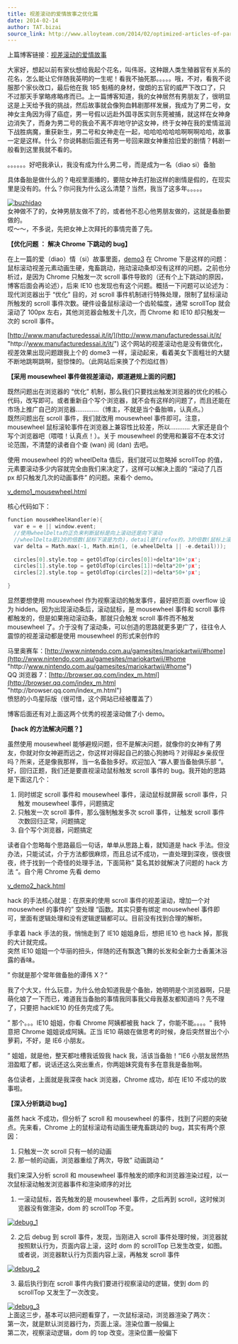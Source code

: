 ```yaml
---
title: 视差滚动的爱情故事之优化篇
date: 2014-02-14
author: TAT.bizai
source_link: http://www.alloyteam.com/2014/02/optimized-articles-of-parallax-scrolling-love-story/
---
```


<!-- {% raw %} - for jekyll -->

上篇博客链接：[视差滚动的爱情故事](http://www.alloyteam.com/2014/01/parallax-scrolling-love-story/)

大家好，想起以前有家伙想给我起个花名，叫伟哥。这种跟人类生殖器官有关系的花名，怎么能让它伴随我英明的一生呢！看我不抽死那。。。。。哦，不对，看我不说服那个家伙改口，最后他在我 185 魁梧的身材，俊朗的五官的威严下改口了，只不过那天手掌略疼略疼而已。上一篇博客知道，我的女神居然有男朋友了，很明显这是上天给予我的挑战，然后故事就会像狗血韩剧那样发展，我成为了男二号，女神女主角因为得了癌症，男一号假以远赴外国寻医实则东莞被捕，就这样在女神身边消失了，而身为男二号的我会不离不弃地守护这女神，终于女神在我的爱情滋润下战胜病魔，重获新生，男二号和女神走在一起，哈哈哈哈哈哈啊啊啊哈哈，故事一定是这样。什么？你说韩剧后面还有男一号回来跟女神重拾旧爱的剧情？韩剧一般看到这里我就不看的。

。。。。。。好吧我承认，我没有成为什么男二号，而是成为一名（diao si）备胎

具体备胎是做什么的？电视里面播的，要陪女神去打胎这样的剧情是假的，在现实里是没有的。什么？你问我为什么这么清楚？当然，我当了这多年。。。。。

[![buzhidao](http://www.alloyteam.com/wp-content/uploads/2014/02/buzhidao.jpg)](http://www.alloyteam.com/wp-content/uploads/2014/02/buzhidao.jpg)  
女神做不了的，女神男朋友做不了的，或者他不忍心他男朋友做的，这就是备胎要做的。  
哎～～，不多说，先把女神上次拜托的事情完善了先。

**【优化问题 ： 解决 Chrome 下跳动的 bug】**

在上一篇的爱（diao）情（si）故事里面，[demo3](http://www.alloyteam.com/wp-content/uploads/2014/01/demo3_scene.html "demo3") 在 Chrome 下是这样的问题：鼠标滚动视差元素动画生硬，鬼畜跳动，拖动滚动条却没有这样的问题。之前也分析过，是因为 Chrome 只触发一次 scroll 事件导致的（还有个上下跳动的原因，博客后面会再论述），后来 IE10 也发现也有这个问题。概括一下问题可以论述为：现代浏览器出于 “优化” 目的，对 scroll 事件机制进行特殊处理，限制了鼠标滚动所触发的 scroll 事件次数。硬件设备鼠标滚动一个齿轮幅度，通常 scrollTop 就会滚动了 100px 左右，其他浏览器会触发十几次，而 Chrome 和 IE10 却只触发一次的 scroll 事件。

[http://www.manufacturedessai.it/it/](http://www.manufacturedessai.it/it/ "http&#x3A;//www.manufacturedessai.it/it/") 这个网站的视差滚动也是没有做优化，视差效果出现问题跟我上个的 dome3 一样，滚动起来，看着美女下面粗壮的大腿不断地跳啊跳啊，挺惊悚的。（此网站后来换了个烈焰红唇）

**【采用 mousewheel 事件做视差滚动，顺道避规上面的问题】**

既然问题出在浏览器的 “优化” 机制，那么我们只要找出触发浏览器的优化的核心代码，改写即可。或者重新自个写个浏览器，就不会有这样的问题了，而且还能在市场上推广自己的浏览器.............（博主，不就是当个备胎嘛，认真点。）  
既然问题出在 scroll 事件，我们就改用 mousewheel 事件即可。注意，mousewheel 鼠标滚轮事件在浏览器上兼容性比较差，所以........... 大家还是自个写个浏览器吧（喂喂！认真点！）。关于 mousewheel 的使用和兼容不在本文讨论范围，不清楚的读者自个查 (wan) 阅 (dan) 去吧。

使用 mousewheel 的的 wheelDelta 值后，我们就可以忽略掉 scrollTop 的值，元素要滚动多少内容就完全由我们来决定了，这样可以解决上面的 “滚动了几百 px 却只触发几次的动画事件” 的问题。来看个 demo。

[v_demo1_mousewheel.html](http://www.alloyteam.com/wp-content/uploads/2014/02/v_demo1_mousewheel.html "v_demo1_mousewheel.html")

核心代码如下：

```c
function mouseWheelHandler(e){
  var e = e || window.event;
  //使用wheelDelta的正负来判断鼠标是向上滚动还是向下滚动
  //wheelDelta是120的倍数(鼠标下滚是为负)，detail是firefox的，3的倍数(鼠标上滚为正)。
  var delta = Math.max(-1, Math.min(1, (e.wheelDelta || -e.detail)));
 
  circles[0].style.top = getOldTop(circles[0])+delta*10+'px';
  circles[1].style.top = getOldTop(circles[1])+delta*20+'px';
  circles[2].style.top = getOldTop(circles[2])+delta*50+'px';
 
}
```

显然要想使用 mousewheel 作为视察滚动的触发事件，最好把页面 overflow 设为 hidden。因为出现滚动条后，滚动鼠标，是 mousewheel 事件和 scroll 事件都触发的，但是如果拖动滚动条，那就只会触发 scroll 事件而不触发 mousewheel 了。介于没有了滚动条，可以创造的思路就更多更广了，往往令人震惊的视差滚动都是使用 mousewheel 的形式来创作的

马里奥赛车：[http://www.nintendo.com.au/gamesites/mariokartwii/#home](http://www.nintendo.com.au/gamesites/mariokartwii/#home "http&#x3A;//www.nintendo.com.au/gamesites/mariokartwii/#home")  
QQ 浏览器 7：[http://browser.qq.com/index_m.html](http://browser.qq.com/index_m.html "http&#x3A;//browser.qq.com/index_m.html")  
愤怒的小鸟星际版（很可惜，这个网站已经被覆盖了）

博客后面还有对上面这两个优秀的视差滚动做了小 demo。

**【hack 的方法解决问题？】**

虽然使用 mousewheel 能够避规问题，但不是解决问题，就像你的女神有了男友，你就对你女神避而远之，你这样对得起自己的狼心狗肺吗？对得起乡亲叔侄吗？所来，还是像我那样，当一名备胎多好。欢迎加入 “寡人要当备胎俱乐部 “。好，回归正题，我们还是要直视滚动鼠标触发 scroll 事件的 bug。我开始的思路是下面这几个：

1. 同时绑定 scroll 事件和 mousewheel 事件，滚动鼠标就屏蔽 scroll 事件，只触发 mousewheel 事件，问题搞定  
2. 只触发一次 scroll 事件，那么强制触发多次 scroll 事件，让触发 scroll 事件次数回归正常，问题搞定  
3. 自个写个浏览器，问题搞定

读者自个忽略每个思路最后一句话，单单从思路上看，就知道是 hack 手法。但没办法，只能试试，介于方法都很麻烦，而且总试不成功，一直处理到深夜，很夜很夜，终于找到一个奇怪的处理手法，下面简称” 莫名其妙就解决了问题的 hack 方法 “。自个用 Chrome 先看 demo

[v_demo2_hack.html](http://www.alloyteam.com/wp-content/uploads/2014/02/v_demo2_hack.html "v_demo2_hack.html")

hack 的手法核心就是：在原来的使用 scroll 事件的视差滚动，增加一个对 mousewheel 的事件的” 空处理 “函数。其实只要有绑定 mousewheel 事件即可，里面有逻辑处理和没有逻辑逻辑都可以。目前没有找到合理的解析。

手拿着 hack 手法的我，悄悄走到了 IE10 姐姐身后，想把 IE10 也 hack 掉，那我的大计就完成。  
突然 IE10 姐姐一个华丽的扭头，伴随的还有飘逸飞舞的长发和全新力士香薰沐浴露的香味。

” 你就是那个常年做备胎的谭伟 X？“

我了个大叉，什么玩意，为什么他会知道我是个备胎，她明明是个浏览器啊，只是萌化娘了一下而已，难道我当备胎的事情我同事我父母我基友都知道吗？先不理了，只要把 hackIE10 的任务完成了先。

” 那个。。。IE10 姐姐，你看 Chrome 阿姨都被我 hack 了，你能不能。。。。“ 我特意把 Chrome 姐姐说成阿姨。正当 IE10 萌娘在做思考的时候，身后突然冒出个小萝莉，不好，是 IE6 小朋友。

” 姐姐，就是他，整天都吐槽我诋毁我 hack 我，活该当备胎！“IE6 小朋友居然热泪盈眶了都，说话还这么突出重点，你两姐妹究竟有多在意我是备胎啊。

各位读者，上面就是我深夜 hack 浏览器，Chrome 成功，却在 IE10 不成功的故事啦。

**【深入分析跳动 bug】**

虽然 hack 不成功，但分析了 scroll 和 mousewheel 的事件，找到了问题的突破点。先来看，Chrome 上的鼠标滚动有动画生硬鬼畜跳动的 bug，其实有两个原因：  
1. 只触发一次 scroll 只有一帧的动画  
2. 那一帧的动画，浏览器重绘了两次，导致” 动画跳动 “

我们来深入分析 scroll 和 mousewheel 事件触发的顺序和浏览器渲染过程，以一次鼠标滚动触发浏览器事件和渲染顺序的对比  
1. 一滚动鼠标，首先触发的是 mousewheel 事件，之后再到 scroll，这时候浏览器没有做渲染，dom 的 scrollTop 不变。

[![debug_1](http://www.alloyteam.com/wp-content/uploads/2014/02/debug_1.png)](http://www.alloyteam.com/wp-content/uploads/2014/02/debug_1.png)

2. 之后 debug 到 scroll 事件，发现，当刚进入 scroll 事件处理时候，浏览器就按照默认行为，页面内容上滚，这时 dom 的 scrollTop 已发生改变，如图。或者说，浏览器默认行为页面内容上滚，再触发 scroll 事件

[![debug_2](http://www.alloyteam.com/wp-content/uploads/2014/02/debug_2.png)](http://www.alloyteam.com/wp-content/uploads/2014/02/debug_2.png)

3. 最后执行到在 scroll 事件内我们要进行视察滚动的逻辑，使到 dom 的 scrollTop 又发生了一次改变。

[![debug_3](http://www.alloyteam.com/wp-content/uploads/2014/02/debug_3.png)](http://www.alloyteam.com/wp-content/uploads/2014/02/debug_3.png)  
上面这三步，基本可以把问题看穿了，一次鼠标滚动，浏览器渲染了两次：  
第一次，就是默认浏览器行为，页面上滚。渲染位置一般偏上  
第二次，视察滚动逻辑，dom 的 top 改变。渲染位置一般偏下


<!-- {% endraw %} - for jekyll -->